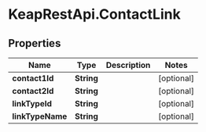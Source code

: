 # KeapRestApi.ContactLink

## Properties

Name | Type | Description | Notes
------------ | ------------- | ------------- | -------------
**contact1Id** | **String** |  | [optional] 
**contact2Id** | **String** |  | [optional] 
**linkTypeId** | **String** |  | [optional] 
**linkTypeName** | **String** |  | [optional] 


